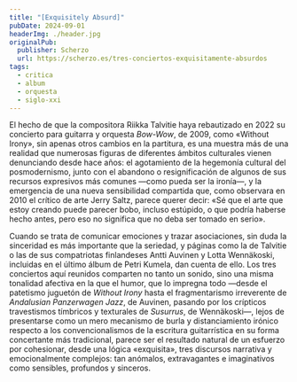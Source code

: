 ```yaml
---
title: "[Exquisitely Absurd]"
pubDate: 2024-09-01
headerImg: ./header.jpg
originalPub:
  publisher: Scherzo
  url: https://scherzo.es/tres-conciertos-exquisitamente-absurdos
tags:
  - critica
  - album
  - orquesta
  - siglo-xxi
---
```


El hecho de que la compositora Riikka Talvitie haya rebautizado en 2022 su
concierto para guitarra y orquesta _Bow-Wow_, de 2009, como «Without Irony», sin
apenas otros cambios en la partitura, es una muestra más de una realidad que
numerosas figuras de diferentes ámbitos culturales vienen denunciando desde hace
años: el agotamiento de la hegemonía cultural del posmodernismo, junto con el
abandono o resignificación de algunos de sus recursos expresivos más comunes
—como pueda ser la ironía—, y la emergencia de una nueva sensibilidad compartida
que, como observara en 2010 el crítico de arte Jerry Saltz, parece querer decir:
«Sé que el arte que estoy creando puede parecer bobo, incluso estúpido, o que
podría haberse hecho antes, pero eso no significa que no deba ser tomado en
serio».

Cuando se trata de comunicar emociones y trazar asociaciones, sin duda la
sinceridad es más importante que la seriedad, y páginas como la de Talvitie o
las de sus compatriotas finlandeses Antti Auvinen y Lotta Wennäkoski, incluidas
en el último álbum de Petri Kumela, dan cuenta de ello. Los tres conciertos aquí
reunidos comparten no tanto un sonido, sino una misma tonalidad afectiva en la
que el humor, que lo impregna todo —desde el patetismo juguetón de _Without
Irony_ hasta el fragmentarismo irreverente de _Andalusian Panzerwagen Jazz_, de
Auvinen, pasando por los crípticos travestismos tímbricos y texturales de
_Susurrus_, de Wennäkoski—, lejos de presentarse como un mero mecanismo de burla
y distanciamiento irónico respecto a los convencionalismos de la escritura
guitarrística en su forma concertante más tradicional, parece ser el resultado
natural de un esfuerzo por cohesionar, desde una lógica «exquisita», tres
discursos narrativa y emocionalmente complejos: tan anómalos, extravagantes e
imaginativos como sensibles, profundos y sinceros.
